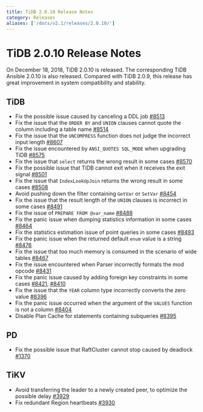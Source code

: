 ```yaml
---
title: TiDB 2.0.10 Release Notes
category: Releases
aliases: ['/docs/v2.1/releases/2.0.10/']
---
```


# TiDB 2.0.10 Release Notes

On December 18, 2018, TiDB 2.0.10 is released. The corresponding TiDB Ansible 2.0.10 is also released. Compared with TiDB 2.0.9, this release has great improvement in system compatibility and stability.

## TiDB

- Fix the possible issue caused by canceling a DDL job [#8513](https://github.com/pingcap/tidb/pull/8513)
- Fix the issue that the `ORDER BY` and `UNION` clauses cannot quote the column including a table name [#8514](https://github.com/pingcap/tidb/pull/8514)
- Fix the issue that the `UNCOMPRESS` function does not judge the incorrect input length [#8607](https://github.com/pingcap/tidb/pull/8607)
- Fix the issue encountered by `ANSI_QUOTES SQL_MODE` when upgrading TiDB [#8575](https://github.com/pingcap/tidb/pull/8575)
- Fix the issue that `select` returns the wrong result in some cases [#8570](https://github.com/pingcap/tidb/pull/8570)
- Fix the possible issue that TiDB cannot exit when it receives the exit signal [#8501](https://github.com/pingcap/tidb/pull/8501)
- Fix the issue that `IndexLookUpJoin` returns the wrong result in some cases [#8508](https://github.com/pingcap/tidb/pull/8508)
- Avoid pushing down the filter containing `GetVar` or `SetVar` [#8454](https://github.com/pingcap/tidb/pull/8454)
- Fix the issue that the result length of the `UNION` clauses is incorrect in some cases [#8491](https://github.com/pingcap/tidb/pull/8491)
- Fix the issue of `PREPARE FROM @var_name` [#8488](https://github.com/pingcap/tidb/pull/8488)
- Fix the panic issue when dumping statistics information in some cases [#8464](https://github.com/pingcap/tidb/pull/8464)
- Fix the statistics estimation issue of point queries in some cases [#8493](https://github.com/pingcap/tidb/pull/8493)
- Fix the panic issue when the returned default `enum` value is a string [#8476](https://github.com/pingcap/tidb/pull/8476)
- Fix the issue that too much memory is consumed in the scenario of wide tables [#8467](https://github.com/pingcap/tidb/pull/8467)
- Fix the issue encountered when Parser incorrectly formats the mod opcode [#8431](https://github.com/pingcap/tidb/pull/8431)
- Fix the panic issue caused by adding foreign key constraints in some cases [#8421](https://github.com/pingcap/tidb/pull/8421), [#8410](https://github.com/pingcap/tidb/pull/8410)
- Fix the issue that the `YEAR` column type incorrectly converts the zero value [#8396](https://github.com/pingcap/tidb/pull/8396)
- Fix the panic issue occurred when the argument of the `VALUES` function is not a column [#8404](https://github.com/pingcap/tidb/pull/8404)
- Disable Plan Cache for statements containing subqueries [#8395](https://github.com/pingcap/tidb/pull/8395)

## PD

- Fix the possible issue that RaftCluster cannot stop caused by deadlock [#1370](https://github.com/pingcap/pd/pull/1370)

## TiKV

- Avoid transferring the leader to a newly created peer, to optimize the possible delay [#3929](https://github.com/tikv/tikv/pull/3929)
- Fix redundant Region heartbeats [#3930](https://github.com/tikv/tikv/pull/3930)